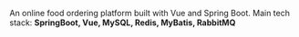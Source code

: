 An online food ordering platform built with Vue and Spring Boot.
Main tech stack: **SpringBoot, Vue, MySQL, Redis, MyBatis, RabbitMQ**
